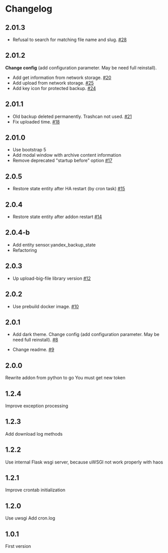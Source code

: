 # Changelog
## 2.01.3

- Refusal to search for matching file name and slug.  [#28](https://github.com/maxifly/YaBackupAddon/issues/28)

## 2.01.2
**Change config** (add configuration parameter. May be need full reinstall).

- Add get information from network storage.  [#20](https://github.com/maxifly/YaBackupAddon/issues/20)
- Add upload from network storage.  [#25](https://github.com/maxifly/YaBackupAddon/issues/25)
- Add key icon for protected backup.  [#24](https://github.com/maxifly/YaBackupAddon/issues/24)

## 2.01.1
- Old backup deleted permanently. Trashcan not used.  [#21](https://github.com/maxifly/YaBackupAddon/issues/21)
- Fix uploaded time.  [#18](https://github.com/maxifly/YaBackupAddon/issues/18)

## 2.01.0
- Use bootstrap 5
- Add modal window with archive content information
- Remove deprecated "startup before" option  [#17](https://github.com/maxifly/YaBackupAddon/issues/17)


## 2.0.5
- Restore state entity after HA restart (by cron task) [#15](https://github.com/maxifly/YaBackupAddon/issues/15)

## 2.0.4
- Restore state entity after addon restart [#14](https://github.com/maxifly/YaBackupAddon/issues/14)

## 2.0.4-b
- Add entity sensor.yandex_backup_state
- Refactoring

## 2.0.3
- Up upload-big-file library version [#12](https://github.com/maxifly/YaBackupAddon/issues/12)

## 2.0.2
- Use prebuild docker image. [#10](https://github.com/maxifly/YaBackupAddon/issues/10)

## 2.0.1
- Add dark theme. Change config (add configuration parameter. May be need full reinstall). [#8](https://github.com/maxifly/YaBackupAddon/issues/8)

- Change readme. [#9](https://github.com/maxifly/YaBackupAddon/issues/9) 
## 2.0.0
Rewrite addon from python to go
You must get new token
## 1.2.4
Improve exception processing
## 1.2.3
Add download log methods
## 1.2.2
Use internal Flask wsgi server, because uWSGI not work properly with haos
## 1.2.1
Improve crontab initialization
## 1.2.0
Use uwsgi
Add cron.log
## 1.0.1
First version

